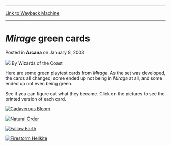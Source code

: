 
---
[Link to Wayback Machine](https://web.archive.org/web/20220628145533/https://magic.wizards.com/en/articles/archive/mirage-green-cards-2003-01-08)

[_metadata_:author]:- "Wizards of the Coast"
[_metadata_:description]:- "Here are some green playtest cards from Mirage. As the set was developed, the cards all changed; some ended up not being in Mirage at all, and some ended up not even being green. See if you can figure out what they became. Click on the pictures to see the printed version of each card."
[_metadata_:generator]:- "Drupal 7 (http://drupal.org)"
[_metadata_:node]:- "605036"
[_metadata_:publish_date]:- "2003-01-08"
[_metadata_:source]:- "div-main-content"
[_metadata_:title]:- "Mirage green cards"
[_metadata_:wayback_capture_timestamp]:- "2022-06-28 14:55:33"
[_metadata_:wayback_raw_url]:- "https://web.archive.org/web/20220628145533id_/https://magic.wizards.com/en/articles/archive/mirage-green-cards-2003-01-08"
[_metadata_:wayback_url]:- "https://magic.wizards.com/en/articles/archive/mirage-green-cards-2003-01-08"
---


*Mirage* green cards
====================



 Posted in **Arcana**
 on January 8, 2003 






![](https://media.magic.wizards.com/styles/auth_small/public/images/person/wizards_author.jpg)
By Wizards of the Coast












Here are some green playtest cards from *Mirage*. As the set was developed, the cards all changed; some ended up not being in *Mirage* at all, and some ended up not even being green.


See if you can figure out what they became. Click on the pictures to see the printed version of each card.




[![Cadaverous Bloom](https://media.wizards.com/legacy/magic/images/mtgcom/arcana/261_blown_synapse.jpg)](http://gatherer.wizards.com/Pages/Card/Details.aspx?&name=Cadaverous%2BBloom)


[![Natural Order](https://media.wizards.com/legacy/magic/images/mtgcom/arcana/261_evolution.jpg)](http://gatherer.wizards.com/Pages/Card/Details.aspx?&name=Natural%2BOrder)




[![Fallow Earth](https://media.wizards.com/legacy/magic/images/mtgcom/arcana/261_replenish.jpg)](http://gatherer.wizards.com/Pages/Card/Details.aspx?&name=Fallow%2BEarth)


[![Firestorm Hellkite](https://media.wizards.com/legacy/magic/images/mtgcom/arcana/261_tycorium_hellkite.jpg)](http://gatherer.wizards.com/Pages/Card/Details.aspx?&name=Firestorm%2BHellkite)








